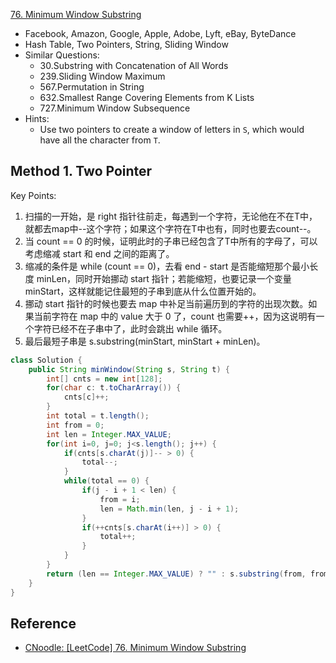 [76. Minimum Window Substring](https://leetcode.com/problems/minimum-window-substring/)

* Facebook, Amazon, Google, Apple, Adobe, Lyft, eBay, ByteDance
* Hash Table, Two Pointers, String, Sliding Window
* Similar Questions:
    * 30.Substring with Concatenation of All Words
    * 239.Sliding Window Maximum
    * 567.Permutation in String
    * 632.Smallest Range Covering Elements from K Lists
    * 727.Minimum Window Subsequence
* Hints:
    * Use two pointers to create a window of letters in `S`, which would have all the character from `T`.


## Method 1. Two Pointer
Key Points:
1. 扫描的一开始，是 right 指针往前走，每遇到一个字符，无论他在不在T中，就都去map中--这个字符；如果这个字符在T中也有，同时也要去count--。
2. 当 count == 0 的时候，证明此时的子串已经包含了T中所有的字母了，可以考虑缩减 start 和 end 之间的距离了。
3. 缩减的条件是 while (count == 0)，去看 end - start 是否能缩短那个最小长度 minLen，同时开始挪动 start 指针；若能缩短，也要记录一个变量 minStart，这样就能记住最短的子串到底从什么位置开始的。
4. 挪动 start 指针的时候也要去 map 中补足当前遍历到的字符的出现次数。如果当前字符在 map 中的 value 大于 0 了，count 也需要++，因为这说明有一个字符已经不在子串中了，此时会跳出 while 循环。
5. 最后最短子串是 s.substring(minStart, minStart + minLen)。
```java
class Solution {
    public String minWindow(String s, String t) {
        int[] cnts = new int[128];
        for(char c: t.toCharArray()) {
            cnts[c]++;
        }
        int total = t.length();
        int from = 0;
        int len = Integer.MAX_VALUE;
        for(int i=0, j=0; j<s.length(); j++) {
            if(cnts[s.charAt(j)]-- > 0) {
                total--;
            }
            while(total == 0) {
                if(j - i + 1 < len) {
                    from = i;
                    len = Math.min(len, j - i + 1);
                }
                if(++cnts[s.charAt(i++)] > 0) {
                    total++;
                }
            }
        }
        return (len == Integer.MAX_VALUE) ? "" : s.substring(from, from + len);
    }
}
```


## Reference
* [CNoodle: [LeetCode] 76. Minimum Window Substring](https://www.cnblogs.com/cnoodle/p/12624255.html)

